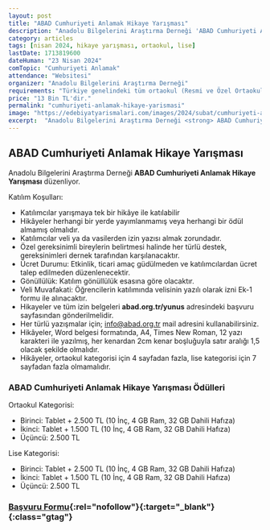 ```yaml
---
layout: post
title: "ABAD Cumhuriyeti Anlamak Hikaye Yarışması"
description: "Anadolu Bilgelerini Araştırma Derneği 'ABAD Cumhuriyeti Anlamak Hikaye Yarışması' düzenliyor."
category: articles
tags: [nisan 2024, hikaye yarışması, ortaokul, lise]
lastDate: 1713819600
dateHuman: "23 Nisan 2024"
comTopic: "Cumhuriyeti Anlamak"
attendance: "Websitesi"
organizer: "Anadolu Bilgelerini Araştırma Derneği"
requirements: "Türkiye genelindeki tüm ortaokul (Resmi ve Özel Ortaokullar ile İmam-Hatip Ortaokulları) ve liselerdeki (Resmi ve Özel Liseler, İmam-Hatip Liseleri ve Meslek Liseleri) öğrencileri katılabilir."
price: "13 Bin TL'dir."
permalink: "cumhuriyeti-anlamak-hikaye-yarismasi"
image: "https://edebiyatyarismalari.com/images/2024/subat/cumhuriyeti-anlamak-hikaye-yarismasi.jpg"
excerpt:  "Anadolu Bilgelerini Araştırma Derneği <strong> ABAD Cumhuriyeti Anlamak Hikaye Yarışması </strong> düzenliyor."
---
```


## ABAD Cumhuriyeti Anlamak Hikaye Yarışması
Anadolu Bilgelerini Araştırma Derneği **ABAD Cumhuriyeti Anlamak Hikaye Yarışması** düzenliyor.  

Katılım Koşulları:
- Katılımcılar yarışmaya tek bir hikâye ile katılabilir
- Hikâyeler herhangi bir yerde yayımlanmamış veya herhangi bir ödül almamış olmalıdır.
- Katılımcılar veli ya da vasilerden izin yazısı almak zorundadır.
- Özel gereksinimli bireylerin belirtmesi halinde her türlü destek, gereksinimleri dernek tarafından karşılanacaktır.
- Ücret Durumu: Etkinlik, ticari amaç güdülmeden ve katılımcılardan ücret talep edilmeden düzenlenecektir.
- Gönüllülük: Katılım gönüllülük esasına göre olacaktır.
- Veli Muvafakati: Öğrencilerin katılımında velisinin yazılı olarak izni Ek-1 formu ile alınacaktır.
- Hikayeler ve tüm izin belgeleri **abad.org.tr/yunus** adresindeki başvuru sayfasından gönderilmelidir.
- Her türlü yazışmalar için; info@abad.org.tr mail adresini kullanabilirsiniz.
- Hikâyeler, Word belgesi formatında, A4, Times New Roman, 12 yazı karakteri ile yazılmış, her kenardan 2cm kenar boşluğuyla satır aralığı 1,5 olacak şekilde olmalıdır.
- Hikâyeler, ortaokul kategorisi için 4 sayfadan fazla, lise kategorisi için 7 sayfadan fazla olmamalıdır.


### ABAD Cumhuriyeti Anlamak Hikaye Yarışması Ödülleri
Ortaokul Kategorisi:
- Birinci: Tablet + 2.500 TL (10 İnç, 4 GB Ram, 32 GB Dahili Hafıza)
- İkinci: Tablet + 1.500 TL (10 İnç, 4 GB Ram, 32 GB Dahili Hafıza)
- Üçüncü: 2.500 TL

Lise Kategorisi:
- Birinci: Tablet + 2.500 TL (10 İnç, 4 GB Ram, 32 GB Dahili Hafıza)
- İkinci: Tablet + 1.500 TL (10 İnç, 4 GB Ram, 32 GB Dahili Hafıza)
- Üçüncü: 2.500 TL

### [Başvuru Formu](https://abad.org.tr/yunus-cumhuriyet/?ref=edebiyatyarismalari.com){:rel="nofollow"}{:target="_blank"}{:class="gtag"}
